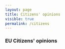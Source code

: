 ```yaml
---
layout: page
title: Citizens' opinions
visible: true
permalink: /citizens
---
```


<div>
	<h3>EU Citizens' opinions</h3>
</div>





